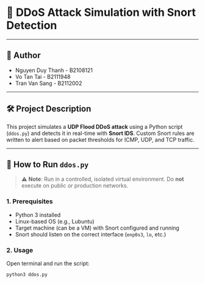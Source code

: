 # 🧨 DDoS Attack Simulation with Snort Detection
---
## 👤 Author
- Nguyen Duy Thanh - B2108121
- Vo Tan Tai - B2111948
- Tran Van Sang - B2112002
---
## 🛠️ Project Description

This project simulates a **UDP Flood DDoS attack** using a Python script (`ddos.py`) and detects it in real-time with **Snort IDS**. Custom Snort rules are written to alert based on packet thresholds for ICMP, UDP, and TCP traffic.

---

## 🚀 How to Run `ddos.py`

> ⚠️ **Note**: Run in a controlled, isolated virtual environment. Do **not** execute on public or production networks.

### 1. Prerequisites
- Python 3 installed
- Linux-based OS (e.g., Lubuntu)
- Target machine (can be a VM) with Snort configured and running
- Snort should listen on the correct interface (`enp0s3`, `lo`, etc.)

### 2. Usage

Open terminal and run the script:

```bash
python3 ddos.py
